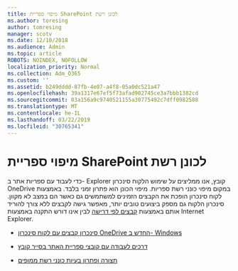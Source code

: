 ```yaml
---
title: מיפוי ספריית SharePoint לכונן רשת
ms.author: toresing
author: tomresing
manager: scotv
ms.date: 12/10/2018
ms.audience: Admin
ms.topic: article
ROBOTS: NOINDEX, NOFOLLOW
localization_priority: Normal
ms.collection: Adm_O365
ms.custom: ''
ms.assetid: b249dddd-87fb-4e07-a4f8-05a0dc521a47
ms.openlocfilehash: 39a1317e67ef5f73afad902745ce3a7bbb1382cd
ms.sourcegitcommit: 03a156a9c9740521155a30775492c7dff0982588
ms.translationtype: MT
ms.contentlocale: he-IL
ms.lasthandoff: 03/22/2019
ms.locfileid: "30765341"
---
```

# <a name="map-a-sharepoint-library-to-a-network-drive"></a>מיפוי ספריית SharePoint לכונן רשת

כדי לעבוד עם ספריות אתר ב- Explorer קובץ, אנו ממליצים על שימוש הלקוח סינכרון OneDrive במקום מיפוי כונני רשת ספריות. מיפוי הכונן הוא פתרון זמני בלבד. באמצעות לקוח סינכרון הופכת את הקבצים הזמינים למשתמשים גם כאשר הם במצב לא מקוון. סינכרון הלקוח גם מספק ביצועים טובים יותר, מאפשר גישה לקבצים ללא צורך להוריד אותם באמצעות [קבצים לפי דרישה](https://support.office.com/article/Learn-about-OneDrive-Files-On-Demand-0E6860D3-D9F3-4971-B321-7092438FB38E) לבין אינו דורש התקנה באמצעות Internet Explorer. 
  
- [סינכרון קבצים עם לקוח סינכרון OneDrive החדש ב- Windows](https://go.microsoft.com/fwlink/?linkid=866427)
    
- [דרכים לעבודה עם קובצי ספריית האתר בסייר קובץ](https://go.microsoft.com/fwlink/?linkid=866291)
    
- [תצורה ופתרון בעיות כונני רשת ממופים](https://support.microsoft.com/kb/2616712)
    

